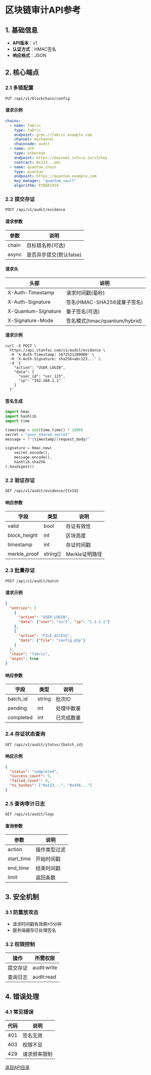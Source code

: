 # 区块链审计API参考

## 1. 基础信息
- **API版本**：v1
- **认证方式**：HMAC签名
- **响应格式**：JSON

## 2. 核心端点

### 2.1 多链配置
`PUT /api/v1/blockchain/config`

#### 请求示例
```yaml
chains:
  - name: fabric
    type: fabric
    endpoint: grpc://fabric.example.com
    channel: mychannel
    chaincode: audit
  - name: eth
    type: ethereum
    endpoint: https://mainnet.infura.io/v3/key
    contract: 0x123...abc
  - name: quantum_chain
    type: quantum
    endpoint: https://quantum.example.com
    key_manager: "quantum_vault"
    algorithm: KYBER1024
```

### 2.2 提交存证
`POST /api/v1/audit/evidence`

#### 请求参数
| 参数 | 说明 |
|------|------|
| chain | 目标链名称(可选) |
| async | 是否异步提交(默认false) |

#### 请求头
| 头部 | 说明 |
|------|------|
| X-Auth-Timestamp | 请求时间戳(毫秒) |
| X-Auth-Signature | 签名(HMAC-SHA256或量子签名) |
| X-Quantum-Signature | 量子签名(可选) |
| X-Signature-Mode | 签名模式[hmac/quantum/hybrid] |

#### 请求示例
```curl
curl -X POST \
  https://api.stanfai.com/v1/audit/evidence \
  -H 'X-Auth-Timestamp: 1672531200000' \
  -H 'X-Auth-Signature: sha256=abc123...' \
  -d '{
    "action": "USER_LOGIN",
    "data": {
      "user_id": "usr_123",
      "ip": "192.168.1.1"
    }
  }'
```

#### 签名生成
```python
import hmac
import hashlib
import time

timestamp = int(time.time() * 1000)
secret = "your_shared_secret"
message = f"{timestamp}{request_body}"

signature = hmac.new(
    secret.encode(),
    message.encode(),
    hashlib.sha256
).hexdigest()
```

### 2.2 验证存证
`GET /api/v1/audit/evidence/{txId}`

#### 响应参数
| 字段 | 类型 | 说明 |
|------|------|------|
| valid | bool | 存证有效性 |
| block_height | int | 区块高度 |
| timestamp | int | 存证时间戳 |
| merkle_proof | string[] | Merkle证明路径 |

### 2.3 批量存证
`POST /api/v1/audit/batch`

#### 请求示例
```json
{
  "entries": [
    {
      "action": "USER_LOGIN",
      "data": {"user": "usr1", "ip": "1.1.1.1"}
    },
    {
      "action": "FILE_ACCESS", 
      "data": {"file": "config.php"}
    }
  ],
  "chain": "fabric",
  "async": true
}
```

#### 响应参数
| 字段 | 类型 | 说明 |
|------|------|------|
| batch_id | string | 批次ID |
| pending | int | 处理中数量 |
| completed | int | 已完成数量 |

### 2.4 存证状态查询
`GET /api/v1/audit/status/{batch_id}`

#### 响应示例
```json
{
  "status": "completed",
  "success_count": 5,
  "failed_count": 0,
  "tx_hashes": ["0x123...", "0x456..."]
}
```

### 2.5 查询审计日志
`GET /api/v1/audit/logs`

#### 查询参数
| 参数 | 说明 |
|------|------|
| action | 操作类型过滤 |
| start_time | 开始时间戳 |
| end_time | 结束时间戳 |
| limit | 返回条数 |

## 3. 安全机制

### 3.1 防重放攻击
- 请求时间戳有效期±5分钟
- 服务端缓存已处理签名

### 3.2 权限控制
| 操作 | 所需权限 |
|------|----------|
| 提交存证 | audit:write |
| 查询日志 | audit:read |

## 4. 错误处理

### 4.1 常见错误
| 代码 | 说明 |
|------|------|
| 401 | 签名无效 |
| 403 | 权限不足 |
| 429 | 请求频率限制 |

[返回API目录](../api.md)